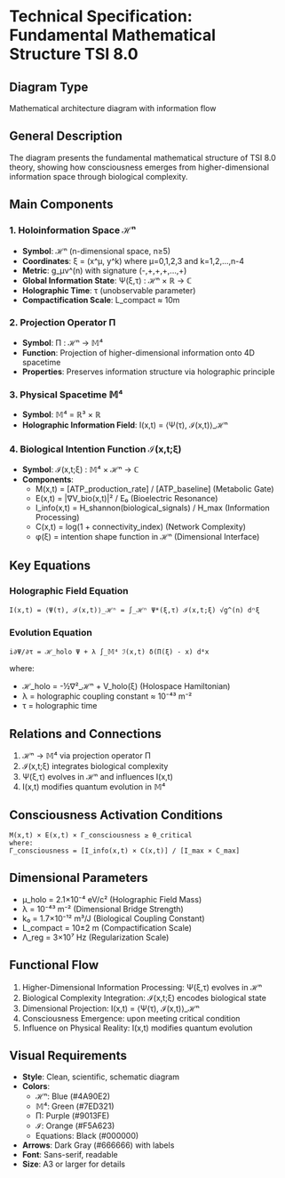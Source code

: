 # Technical Specification: Fundamental Mathematical Structure TSI 8.0

## Diagram Type
Mathematical architecture diagram with information flow

## General Description
The diagram presents the fundamental mathematical structure of TSI 8.0 theory, showing how consciousness emerges from higher-dimensional information space through biological complexity.

## Main Components

### 1. Holoinformation Space ℋⁿ
- **Symbol**: ℋⁿ (n-dimensional space, n≥5)
- **Coordinates**: ξ = (x^μ, y^k) where μ=0,1,2,3 and k=1,2,...,n-4
- **Metric**: g_μν^(n) with signature (-,+,+,+,...,+)
- **Global Information State**: Ψ(ξ,τ) : ℋⁿ × ℝ → ℂ
- **Holographic Time**: τ (unobservable parameter)
- **Compactification Scale**: L_compact ≈ 10m

### 2. Projection Operator Π
- **Symbol**: Π : ℋⁿ → 𝕄⁴
- **Function**: Projection of higher-dimensional information onto 4D spacetime
- **Properties**: Preserves information structure via holographic principle

### 3. Physical Spacetime 𝕄⁴
- **Symbol**: 𝕄⁴ = ℝ³ × ℝ
- **Holographic Information Field**: I(x,t) = ⟨Ψ(τ), ℐ(x,t)⟩_ℋⁿ

### 4. Biological Intention Function ℐ(x,t;ξ)
- **Symbol**: ℐ(x,t;ξ) : 𝕄⁴ × ℋⁿ → ℂ
- **Components**:
  - M(x,t) = [ATP_production_rate] / [ATP_baseline] (Metabolic Gate)
  - E(x,t) = |∇V_bio(x,t)|² / E₀ (Bioelectric Resonance)
  - I_info(x,t) = H_shannon(biological_signals) / H_max (Information Processing)
  - C(x,t) = log(1 + connectivity_index) (Network Complexity)
  - φ(ξ) = intention shape function in ℋⁿ (Dimensional Interface)

## Key Equations

### Holographic Field Equation
```
I(x,t) = ⟨Ψ(τ), ℐ(x,t)⟩_ℋⁿ = ∫_ℋⁿ Ψ*(ξ,τ) ℐ(x,t;ξ) √g^(n) dⁿξ
```

### Evolution Equation
```
i∂Ψ/∂τ = ℋ_holo Ψ + λ ∫_𝕄⁴ ℐ(x,t) δ(Π(ξ) - x) d⁴x
```
where:
- ℋ_holo = -½∇²_ℋⁿ + V_holo(ξ) (Holospace Hamiltonian)
- λ = holographic coupling constant ≈ 10⁻⁴³ m⁻²
- τ = holographic time

## Relations and Connections
1. ℋⁿ → 𝕄⁴ via projection operator Π
2. ℐ(x,t;ξ) integrates biological complexity
3. Ψ(ξ,τ) evolves in ℋⁿ and influences I(x,t)
4. I(x,t) modifies quantum evolution in 𝕄⁴

## Consciousness Activation Conditions
```
M(x,t) × E(x,t) × Γ_consciousness ≥ θ_critical
where:
Γ_consciousness = [I_info(x,t) × C(x,t)] / [I_max × C_max]
```

## Dimensional Parameters
- μ_holo = 2.1×10⁻⁴ eV/c² (Holographic Field Mass)
- λ = 10⁻⁴³ m⁻² (Dimensional Bridge Strength)
- k₀ = 1.7×10⁻¹² m³/J (Biological Coupling Constant)
- L_compact = 10±2 m (Compactification Scale)
- Λ_reg = 3×10⁷ Hz (Regularization Scale)

## Functional Flow
1. Higher-Dimensional Information Processing: Ψ(ξ,τ) evolves in ℋⁿ
2. Biological Complexity Integration: ℐ(x,t;ξ) encodes biological state
3. Dimensional Projection: I(x,t) = ⟨Ψ(τ), ℐ(x,t)⟩_ℋⁿ
4. Consciousness Emergence: upon meeting critical condition
5. Influence on Physical Reality: I(x,t) modifies quantum evolution

## Visual Requirements
- **Style**: Clean, scientific, schematic diagram
- **Colors**:
  - ℋⁿ: Blue (#4A90E2)
  - 𝕄⁴: Green (#7ED321)
  - Π: Purple (#9013FE)
  - ℐ: Orange (#F5A623)
  - Equations: Black (#000000)
- **Arrows**: Dark Gray (#666666) with labels
- **Font**: Sans-serif, readable
- **Size**: A3 or larger for details